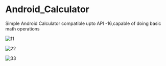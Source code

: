 # Android_Calculator
Simple Android Calculator compatible upto API -16,capable of doing basic math operations


![11](https://user-images.githubusercontent.com/60139160/124668020-e5ccd380-decd-11eb-98ee-25f55cf01ae1.jpg)

![22](https://user-images.githubusercontent.com/60139160/124668094-fe3cee00-decd-11eb-9652-eb079de2f2e2.jpg)

![33](https://user-images.githubusercontent.com/60139160/124668164-144aae80-dece-11eb-8ddf-069a24797a72.jpg)

